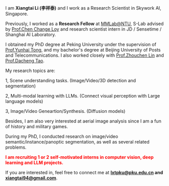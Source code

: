I am **Xiangtai Li (李祥泰)** and I work as a Research Scientist in Skywork AI, Singapore.

Previously, I worked as a **Research Fellow** at [MMLab@NTU](https://www.mmlab-ntu.com/), S-Lab advised by [Prof.Chen Change Loy](https://www.mmlab-ntu.com/person/ccloy/) and research scientist intern in JD / Sensetime / Shanghai AI Laboratory.

[//]: # (I also work as a part-time consultant in Open-MMLab@Shanghai AI Laboratory, led by [Dr.Yining Li]&#40;https://scholar.google.com.hk/citations?user=y_cp1sUAAAAJ&hl=en&#41; and [Dr.Kai Chen]&#40;https://chenkai.site/&#41;.)

I obtained my PhD degree at Peking University under the supervision of [Prof.Yunhai Tong](https://scholar.google.com/citations?user=T4gqdPkAAAAJ&hl=zh-CN), and my bachelor's degree at Beijing University of Posts and Telecommunications.
I also worked closely with [Prof.Zhouchen Lin](https://zhouchenlin.github.io/) and [Prof.Dacheng Tao](https://scholar.google.com/citations?user=RwlJNLcAAAAJ&hl=en).

[//]: # (My research work focuses on several directions, including pixel-wise scene understanding for video/image scene understanding &#40;such as semantic/instance/panoptic segmentation and object detection&#41;, their zero/few shot variants, )

[//]: # (general deep learning methods with applications &#40;such as vision transformer, efficient model design, and neural collapse&#41;, and vision meets language &#40;including open vocabulary learning, visual prompting, and visual grounding&#41; and )

[//]: # (foundation model tuning. )

My research topics are:

1, Scene understanding tasks. (Image/Video/3D detection and segmentation)

2, Multi-modal learning with LLMs. (Connect visual perception with Large language models)

3, Image/Video Geneartion/Synthesis. (Diffusion models)



Besides, I am also very interested at aerial image analysis since I am a fun of history and military games. 

During my PhD, I conducted research on image/video semantic/instance/panoptic segmentation, as well as several related problems.


<span style="color:red">  <strong> I am recruiting 1 or 2 self-motivated interns in computer vision, deep learning and LLM projects. </strong> </span>

If you are interested in, feel free to connect me at  <strong> lxtpku@pku.edu.cn and xiangtai94@gmail.com</strong>.